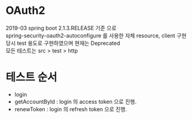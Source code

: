 # OAuth2
2019-03 spring boot 2.1.3.RELEASE 기준 으로<br />
spring-security-oauth2-autoconfigure 를 사용한 자체 resource, client 구현<br />
당시 test 용도로 구현하였으며 현재는 Deprecated<br />
모든 테스트는 src > test > http

# 테스트 순서
- login
- getAccountById : login 의 access token 으로 진행.
- renewToken : login 의 refresh token 으로 진행.
